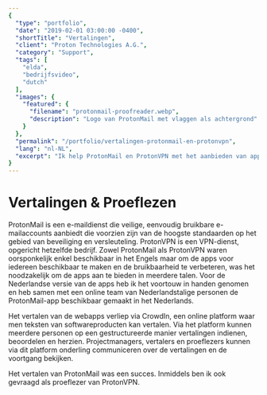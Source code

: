 ```yaml
---
{
  "type": "portfolio",
  "date": "2019-02-01 03:00:00 -0400",
  "shortTitle": "Vertalingen",
  "client": "Proton Technologies A.G.",
  "category": "Support",
  "tags": [
    "elda",
    "bedrijfsvideo",
    "dutch"
  ],
  "images": {
    "featured": {
      "filename": "protonmail-proofreader.webp",
      "description": "Logo van ProtonMail met vlaggen als achtergrond"
    }
  },
  "permalink": "/portfolio/vertalingen-protonmail-en-protonvpn",
  "lang": "nl-NL",
  "excerpt": "Ik help ProtonMail en ProtonVPN met het aanbieden van apps in het Nederlands."
}
---
```


# Vertalingen & Proeflezen

ProtonMail is een e-maildienst die veilige, eenvoudig bruikbare e-mailaccounts aanbiedt die voorzien zijn van de hoogste standaarden op het gebied van beveiliging en versleuteling. ProtonVPN is een VPN-dienst, opgericht hetzelfde bedrijf. Zowel ProtonMail als ProtonVPN waren oorsponkelijk enkel beschikbaar in het Engels maar om de apps voor iedereen beschikbaar te maken en de bruikbaarheid te verbeteren, was het noodzakelijk om de apps aan te bieden in meerdere talen. Voor de Nederlandse versie van de apps heb ik het voortouw in handen genomen en heb samen met een online team van Nederlandstalige personen de ProtonMail-app beschikbaar gemaakt in het Nederlands.

<!-- TODO: Afbeelding toevoegen van ProtonMail in het Nederlands -->

Het vertalen van de webapps verliep via CrowdIn, een online platform waar men teksten van softwareproducten kan vertalen. Via het platform kunnen meerdere personen op een gestructureerde manier vertalingen indienen, beoordelen en herzien. Projectmanagers, vertalers en proeflezers kunnen via dit platform onderling communiceren over de vertalingen en de voortgang bekijken.

<!-- TODO: Afbeelding toevoegen van CrowdIn -->

Het vertalen van ProtonMail was een succes. Inmiddels ben ik ook gevraagd als proeflezer van ProtonVPN.